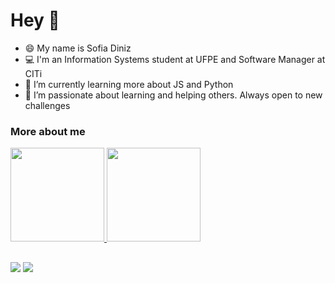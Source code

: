 # Hey 👋
- 😄 My name is Sofia Diniz
- 💻 I'm an Information Systems student at UFPE and Software Manager at CITi
- 🌱 I’m currently learning more about JS and Python
- 🔭 I’m passionate about learning and helping others. Always open to new challenges

### More about me
 <div display='flex'>
  <a href="https://github.com/sofiadinizms">
  <img height="150em" src="https://github-readme-stats.vercel.app/api?username=sofiadinizms&show_icons=true&theme=dracula&include_all_commits=true&count_private=true"/>
  <img height="150em" src="https://github-readme-stats.vercel.app/api/top-langs/?username=sofiadinizms&layout=compact&langs_count=16&theme=dracula"/>
<div>
 
  ##
  
  <div>
  <a href = "mailto: sofiadinizms@gmail.com"><img src="https://img.shields.io/badge/-Gmail-%23EA4335?style=for-the-badge&logo=gmail&logoColor=white" target="_blank"></a>
  <a href="www.linkedin.com/in/sofiadiniz" target="_blank"><img src="https://img.shields.io/badge/-LinkedIn-%230077B5?style=for-the-badge&logo=linkedin&logoColor=white" target="_blank"></a>
</div>
